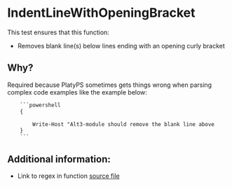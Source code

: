 # IndentLineWithOpeningBracket

This test ensures that this function:

- Removes blank line(s) below lines ending with an opening curly bracket

## Why?

Required because PlatyPS sometimes gets things wrong when parsing complex code
examples like the example below:

```txt
    ```powershell
    {

        Write-Host "Alt3-module should remove the blank line above
    }
    ```
```

## Additional information:

- Link to regex in function [source file](https://github.com/alt3/Docusaurus.Powershell/blob/main/Source/Private/RemoveEmptyLinesBelowOpeningBracket.ps1#L10)
